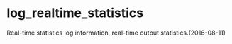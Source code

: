 # log_realtime_statistics

Real-time statistics log information, real-time output statistics.(2016-08-11)
